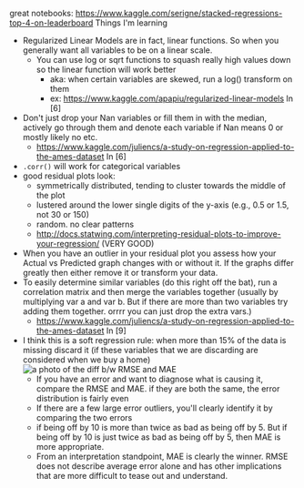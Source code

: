 great notebooks:
https://www.kaggle.com/serigne/stacked-regressions-top-4-on-leaderboard
Things I'm learning
 - Regularized Linear Models are in fact, linear functions. So when you generally want all variables to be on a linear scale.
	 - You can use log or sqrt functions to squash really high values down so the linear function will work better
		 - aka: when certain variables are skewed, run a log() transform on them
		 - ex: https://www.kaggle.com/apapiu/regularized-linear-models In [6]
 - Don't just drop your Nan variables or fill them in with the median, actively go through them and denote each variable if Nan means 0 or mostly likely no etc.
	 - https://www.kaggle.com/juliencs/a-study-on-regression-applied-to-the-ames-dataset In [6]
 - ```.corr()``` will work for categorical variables
 - good residual plots look:
	 - symmetrically distributed, tending to cluster towards the middle of the plot
	 - lustered around the lower single digits of the y-axis (e.g., 0.5 or 1.5, not 30 or 150)
	 - random. no clear patterns
	 - http://docs.statwing.com/interpreting-residual-plots-to-improve-your-regression/ (VERY GOOD)
 - When you have an outlier in your residual plot you assess how your Actual vs Predicted graph changes with or without it. If the graphs differ greatly then either remove it or transform your data.
 - To easily determine similar variables (do this right off the bat), run a correlation matrix and then merge the variables together (usually by multiplying var a and var b. But if there are more than two variables try adding them together. orrrr you can just drop the extra vars.)
	 - https://www.kaggle.com/juliencs/a-study-on-regression-applied-to-the-ames-dataset In [9]
 - I think this is a soft regression rule: when more than 15% of the data is missing discard it (if these variables that we are discarding are considered when we buy a home)
 ![a photo of the diff b/w RMSE and MAE](https://cdn-images-1.medium.com/max/1600/1*YTxb8K2XZIisC944v6rERw.png)
	 - If you have an error and want to diagnose what is causing it, compare the RMSE and MAE. if they are both the same, the error distribution is fairly even
	 - If there are a few large error outliers, you'll clearly identify it by comparing the two errors
	 - if being off by 10 is more than twice as bad as being off by 5. But if being off by 10 is just twice as bad as being off by 5, then MAE is more appropriate.
	 - From an interpretation standpoint, MAE is clearly the winner. RMSE does not describe average error alone and has other implications that are more difficult to tease out and understand.
